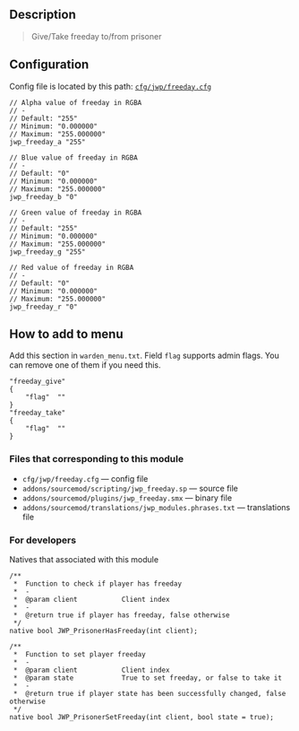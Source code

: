 ## Description
>Give/Take freeday to/from prisoner

## Configuration
Config file is located by this path:
[`cfg/jwp/freeday.cfg`](../blob/master/cfg/jwp/freeday.cfg)
```
// Alpha value of freeday in RGBA
// -
// Default: "255"
// Minimum: "0.000000"
// Maximum: "255.000000"
jwp_freeday_a "255"

// Blue value of freeday in RGBA
// -
// Default: "0"
// Minimum: "0.000000"
// Maximum: "255.000000"
jwp_freeday_b "0"

// Green value of freeday in RGBA
// -
// Default: "255"
// Minimum: "0.000000"
// Maximum: "255.000000"
jwp_freeday_g "255"

// Red value of freeday in RGBA
// -
// Default: "0"
// Minimum: "0.000000"
// Maximum: "255.000000"
jwp_freeday_r "0"
```

## How to add to menu
Add this section in `warden_menu.txt`. Field `flag` supports admin flags.
You can remove one of them if you need this.
```
"freeday_give"
{
	"flag"	""
}
"freeday_take"
{
	"flag"	""
}
```

### Files that corresponding to this module
- `cfg/jwp/freeday.cfg` — config file
- `addons/sourcemod/scripting/jwp_freeday.sp` — source file
- `addons/sourcemod/plugins/jwp_freeday.smx` — binary file
- `addons/sourcemod/translations/jwp_modules.phrases.txt` — translations file

### For developers
Natives that associated with this module
```sourcepawn
/**
 *	Function to check if player has freeday
 *	-
 *	@param client			Client index
 *	-
 *	@return true if player has freeday, false otherwise
 */
native bool JWP_PrisonerHasFreeday(int client);

/**
 *	Function to set player freeday
 *	-
 *	@param client			Client index
 *	@param state			True to set freeday, or false to take it
 *	-
 *	@return true if player state has been successfully changed, false otherwise
 */
native bool JWP_PrisonerSetFreeday(int client, bool state = true);
```